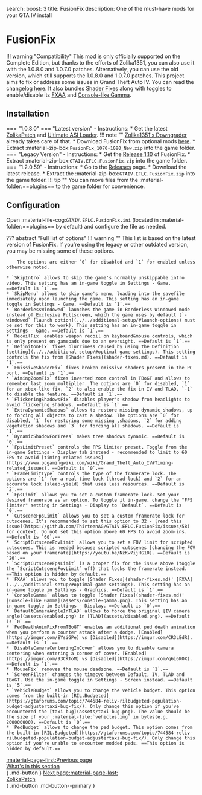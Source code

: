 search:
  boost: 3
title: FusionFix
description: One of the must-have mods for your GTA IV install

# FusionFix
!!! warning "Compatibility" 
    This mod is only officially supported on the Complete Edition, but thanks to the efforts of Zolika1351, you can also use it with the 1.0.8.0 and 1.0.7.0 patches. Alternatively, you can use the old version, which still supports the 1.0.8.0 and 1.0.7.0 patches.
This project aims to fix or address some issues in Grand Theft Auto IV. You can read the changelog [here](https://github.com/ThirteenAG/GTAIV.EFLC.FusionFix/blob/master/readme.md). It also bundles [Shader Fixes](shader-fixes.md) along with toggles to enable/disable its [FXAA](../../additional-setup/#optimal-game-settings) and [Console-like Gamma](assets/console-gamma.png).

## Installation
=== "1.0.8.0"
    === "Latest version"
        - Instructions:
            * Get the latest [ZolikaPatch](ZolikaPatch.md) and [Ultimate ASI Loader](../../mod-dependencies/#ultimate-asi-loader).
            !!! note ""
                [Zolika1351's Downgrader](../../downgrading/#zolika1351s-downgrader) already takes care of that.
            * Download FusionFix from optional mods [here](https://zolika1351.pages.dev/mods/ivpatch/downgrading).
            * Extract :material-zip-box:`FusionFix_1070-1080_New.zip` into the game folder.
    === "Legacy Version"
        - Instructions:
            * Get the [Release 1.10](https://github.com/ThirteenAG/GTAIV.EFLC.FusionFix/releases/tag/v1.10) of FusionFix.
            * Extract :material-zip-box:`GTAIV.EFLC.FusionFix.zip` into the game folder.
=== "1.2.0.59"
    - Instructions:
        * Go to the [Releases](https://github.com/ThirteenAG/GTAIV.EFLC.FusionFix) page.
        * Download the latest release.
        * Extract the :material-zip-box:`GTAIV.EFLC.FusionFix.zip` into the game folder.
!!! tip ""
    You can move files from the :material-folder:==plugins== to the game folder for convenience.
## Configuration
Open :material-file-cog:`GTAIV.EFLC.FusionFix.ini` (located in :material-folder:==plugins== by default) and configure the file as needed.

??? abstract "Full list of options"
    !!! warning ""
        This list is based on the latest version of FusionFix. If you're using the legacy or other outdated version, you may be missing some of these options.

        The options are either `0` for disabled and `1` for enabled unless otherwise noted.
    
    * `SkipIntro` allows to skip the game's normally unskippable intro video. This setting has an in-game toggle in Settings - Game. ==Default is `1`.==
    * `SkipMenu` allows to skip game's menu, loading into the savefile immediately upon launching the game. This setting has an in-game toggle in Settings - Game. ==Default is `1`.==
    * `BorderlessWindowed` launches the game in Borderless Windowed mode instead of Exclusive Fullscreen, which the game uses by default (`-windowed` [launch option](../../additional-setup/#launch-options) must be set for this to work). This setting has an in-game toggle in Settings - Game. ==Default is `1`.==
    * `RecoilFix` enables weapon recoil on keyboard&mouse controls, which is only present on gamepads due to an oversight. ==Default is `1`.==
    * `DefinitonFix` fixes blurriness caused by using the Definition [setting](../../additional-setup/#optimal-game-settings). This setting controls the fix from [Shader Fixes](shader-fixes.md). ==Default is `1`.==
    * `EmissiveShaderFix` fixes broken emissive shaders present in the PC port. ==Default is `1`.==
    * `AimingZoomFix` fixes inverted zoom control in TBoGT and allows to remember last zoom multiplier. The options are `0` for disabled, `1` for an xbox-like fix, `2` to also enable the fix in IV and TLAD, `-1` to disable the feature. ==Default is `1`.==
    * `FlickeringShadowsFix` disables player's shadow from headlights to avoid flickering shadows. ==Default is `1`.==
    * `ExtraDynamicShadows` allows to restore missing dynamic shadows, up to forcing all objects to cast a shadow. The options are `0` for disabled, `1` for restoring some missing ,shadows, `2` for adding vegetation shadows and `3` for forcing all shadows. ==Default is `1`.==
    * `DynamicShadowForTrees` makes tree shadows dynamic. ==Default is `0`.==
    * `FpsLimitPreset` controls the FPS limiter preset. Toggle from the in-game Settings - Display tab instead - recommended to limit to 60 FPS to avoid [timing-related issues](https://www.pcgamingwiki.com/wiki/Grand_Theft_Auto_IV#Timing-related_issues). ==Default is `0`.==
    * `FrameLimitType` controls the type of the framerate lock. The options are `1` for a real-time lock (thread-lock) and `2` for an accurate lock (sleep-yield) that uses less resources. ==Default is `2`.==
    * `FpsLimit` allows you to set a custom framerate lock. Set your desired framerate as an option. To toggle it in-game, change the "FPS limiter" setting in Settings - Display to `Default`. ==Default is `0`.==
    * `CutsceneFpsLimit` allows you to set a custom framerate lock for cutscenes. It's recommended to set this option to 32 - [read this issue](https://github.com/ThirteenAG/GTAIV.EFLC.FusionFix/issues/58) for context. Do not set this option above 60 FPS to avoid zoom-ins. ==Default is `60`.==
    * `ScriptCutsceneFovLimit` allows you to set a FOV limit for scripted cutscenes. This is needed because scripted cutscenes [changing the FOV based on your framerate](https://youtu.be/NzKw7ijHG10). ==Default is `20`.==
    * `ScriptCutsceneFpsLimit` is a proper fix for the issue above (toggle the `ScriptCutsceneFovLimit` off) that locks the framerate instead. ==This option is hidden by default.==
    * `FXAA` allows you to toggle [Shader Fixes](shader-fixes.md)' [FXAA](../../additional-setup/#optimal-game-settings). This setting has an in-game toggle in Settings - Graphics. ==Default is `1`.==
    * `ConsoleGamma` allows to toggle [Shader Fixes](shader-fixes.md)' [Console-like Gamma](assets/console-gamma.png). This setting has an in-game toggle in Settings - Display. ==Default is `0`.==
    * `DefaultCameraAngleInTLAD` allows to force the original [IV camera angle](assets/enabled.png) in [TLAD](assets/disabled.png). ==Default is `0`.==
    * `PedDeathAnimFixFromTBoGT` enables an additional ped death animation when you perform a counter attack after a dodge. [Enabled](https://imgur.com/EYsiGPe) vs [Disabled](https://imgur.com/CR3LEdR). ==Default is `1`.== 
    * `DisableCameraCenteringInCover` allows you to disable camera centering when entering a corner of cover. [Enabled](https://imgur.com/93CKToM) vs [Disabled](https://imgur.com/q6i6KOX). ==Default is `1`.== 
    * `MouseFix` removes the mouse deadzone. ==Default is `1`.== 
    * `ScreenFilter` changes the timecyc between Default, IV, TLAD and TBoGT. Use the in-game toggle in Settings - Screen instead. ==Default is `5`.== 
    * `VehicleBudget` allows you to change the vehicle budget. This option comes from the built-in [RIL.Budgeted](https://gtaforums.com/topic/744584-reliv-rilbudgeted-population-budget-adjustertaxi-bug-fix/). Only change this option if you've encountered the [taxi bug](assets/taxi-bug.png). The value should be the size of your :material-file:`vehicles.img` in bytes(e.g. 200000000). ==Default is `0`.==
    * `PedBudget` allows to change the ped budget. This option comes from the built-in [RIL.Budgeted](https://gtaforums.com/topic/744584-reliv-rilbudgeted-population-budget-adjustertaxi-bug-fix/). Only change this option if you're unable to encounter modded peds. ==This option is hidden by default.==

[:material-page-first:Previous page <br>What's in this section</br>](index.md){ .md-button } [Next page:material-page-last: <br>ZolikaPatch</br>](zolikapatch.md){ .md-button .md-button--primary }